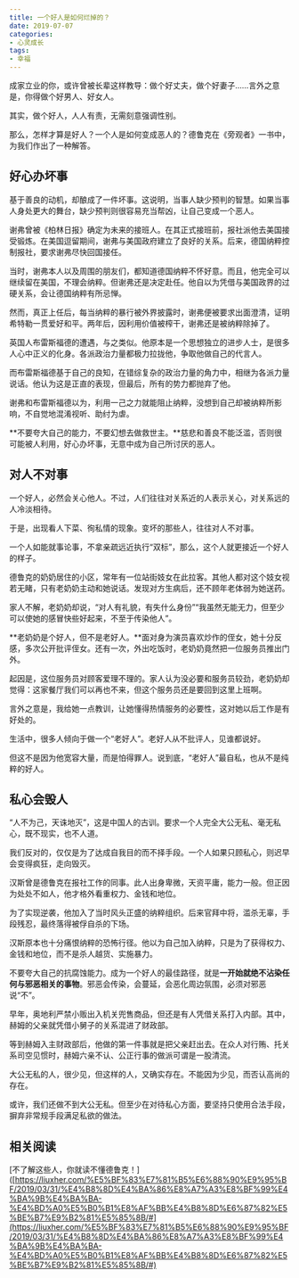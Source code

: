 ```yaml
---
title: 一个好人是如何烂掉的？
date: 2019-07-07
categories:
- 心灵成长
tags:
- 幸福
---
```


成家立业的你，或许曾被长辈这样教导：做个好丈夫，做个好妻子……言外之意是，你得做个好男人、好女人。

其实，做个好人，人人有责，无需刻意强调性别。

那么，怎样才算是好人？一个人是如何变成恶人的？德鲁克在《旁观者》一书中，为我们作出了一种解答。

## 好心办坏事 ##

基于善良的动机，却酿成了一件坏事。这说明，当事人缺少预判的智慧。如果当事人身处更大的舞台，缺少预判则很容易充当帮凶，让自己变成一个恶人。

谢弗曾被《柏林日报》确定为未来的接班人。在其正式接班前，报社派他去美国接受锻炼。在美国逗留期间，谢弗与美国政府建立了良好的关系。后来，德国纳粹控制报社，要求谢弗尽快回国接任。

当时，谢弗本人以及周围的朋友们，都知道德国纳粹不怀好意。而且，他完全可以继续留在美国，不理会纳粹。但谢弗还是决定赴任。他自以为凭借与美国政界的过硬关系，会让德国纳粹有所忌惮。

然而，真正上任后，每当纳粹的暴行被外界披露时，谢弗便被要求出面澄清，证明希特勒一贯爱好和平。两年后，因利用价值被榨干，谢弗还是被纳粹除掉了。

英国人布雷斯福德的遭遇，与之类似。他原本是一个思想独立的进步人士，是很多人心中正义的化身。各派政治力量都极力拉拢他，争取他做自己的代言人。

而布雷斯福德基于自己的良知，在错综复杂的政治力量的角力中，相继为各派力量说话。他认为这是正直的表现，但最后，所有的势力都抛弃了他。

谢弗和布雷斯福德以为，利用一己之力就能阻止纳粹，没想到自己却被纳粹所影响，不自觉地混淆视听、助纣为虐。

**不要夸大自己的能力，不要幻想去做救世主。**慈悲和善良不能泛滥，否则很可能被人利用，好心办坏事，无意中成为自己所讨厌的恶人。

## 对人不对事 ##

一个好人，必然会关心他人。不过，人们往往对关系近的人表示关心，对关系远的人冷淡相待。

于是，出现看人下菜、徇私情的现象。变坏的那些人，往往对人不对事。

一个人如能就事论事，不拿亲疏远近执行“双标”，那么，这个人就更接近一个好人的样子。

德鲁克的奶奶居住的小区，常年有一位站街妓女在此拉客。其他人都对这个妓女视若无睹，只有老奶奶主动和她说话。发现对方生病后，还不顾年老体弱为她送药。

家人不解，老奶奶却说，“对人有礼貌，有失什么身份”“我虽然无能无力，但至少可以使她的感冒快些好起来，不至于传染他人”。

**老奶奶是个好人，但不是老好人。**面对身为演员喜欢炒作的侄女，她十分反感，多次公开批评侄女。还有一次，外出吃饭时，老奶奶竟然把一位服务员推出门外。

起因是，这位服务员对顾客爱理不理的。家人认为没必要和服务员较劲，老奶奶却觉得：这家餐厅我们可以再也不来，但这个服务员还是要回到这里上班啊。

言外之意是，我给她一点教训，让她懂得热情服务的必要性，这对她以后工作是有好处的。

生活中，很多人倾向于做一个“老好人”。老好人从不批评人，见谁都说好。

但这不是因为他宽容大量，而是怕得罪人。说到底，“老好人”最自私，也从不是纯粹的好人。

## 私心会毁人 ##

“人不为己，天诛地灭”，这是中国人的古训。要求一个人完全大公无私、毫无私心，既不现实，也不人道。

我们反对的，仅仅是为了达成自我目的而不择手段。一个人如果只顾私心，则迟早会变得疯狂，走向毁灭。

汉斯曾是德鲁克在报社工作的同事。此人出身卑微，天资平庸，能力一般。但正因为处处不如人，他才格外看重权力、金钱和地位。

为了实现逆袭，他加入了当时风头正盛的纳粹组织。后来官拜中将，滥杀无辜，手段残忍，最终落得被俘自杀的下场。

汉斯原本也十分痛恨纳粹的恐怖行径。他以为自己加入纳粹，只是为了获得权力、金钱和地位，而不是杀人越货、实施暴力。

不要夸大自己的抗腐蚀能力。成为一个好人的最佳路径，就是**一开始就绝不沾染任何与邪恶相关的事物**。邪恶会传染，会蔓延，会恶化周边氛围，必须对邪恶说“不”。

早年，奥地利严禁小贩出入机关兜售商品，但还是有人凭借关系打入内部。其中，赫姆的父亲就凭借小舅子的关系混进了财政部。

等到赫姆入主财政部后，他做的第一件事就是把父亲赶出去。在众人对行贿、托关系司空见惯时，赫姆六亲不认、公正行事的做派可谓是一股清流。

大公无私的人，很少见，但这样的人，又确实存在。不能因为少见，而否认高尚的存在。

或许，我们还做不到大公无私。但至少在对待私心方面，要坚持只使用合法手段，摒弃非常规手段满足私欲的做法。

## 相关阅读 ##

[不了解这些人，你就读不懂德鲁克！]([https://liuxher.com/%E5%BF%83%E7%81%B5%E6%88%90%E9%95%BF/2019/03/31/%E4%B8%8D%E4%BA%86%E8%A7%A3%E8%BF%99%E4%BA%9B%E4%BA%BA-%E4%BD%A0%E5%B0%B1%E8%AF%BB%E4%B8%8D%E6%87%82%E5%BE%B7%E9%B2%81%E5%85%8B/#](https://liuxher.com/%E5%BF%83%E7%81%B5%E6%88%90%E9%95%BF/2019/03/31/%E4%B8%8D%E4%BA%86%E8%A7%A3%E8%BF%99%E4%BA%9B%E4%BA%BA-%E4%BD%A0%E5%B0%B1%E8%AF%BB%E4%B8%8D%E6%87%82%E5%BE%B7%E9%B2%81%E5%85%8B/#)











